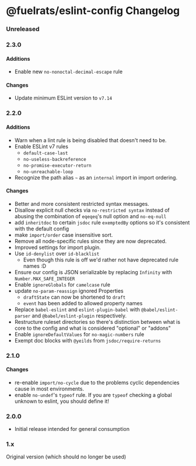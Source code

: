 # @fuelrats/eslint-config Changelog

### Unreleased

### 2.3.0

#### Additions

* Enable new `no-nonoctal-decimal-escape` rule

#### Changes

* Update minimum ESLint version to `v7.14`

### 2.2.0

#### Additions

* Warn when a lint rule is being disabled that doesn't need to be.
* Enable ESLint v7 rules
  * `default-case-last`
  * `no-useless-backreference`
  * `no-promise-executor-return`
  * `no-unreachable-loop`
* Recognize the path alias `~` as an `internal` import in import ordering.

#### Changes

* Better and more consistent restricted syntax messages.
* Disallow explicit null checks via `no-restricted syntax` instead of abusing the combination of `eqeqeq`'s null option and `no-eq-null`
* add `inheritdoc` to certain `jsdoc` rule `exemptedBy` options so it's consistent with the default config
* make `import/order` case insensitive sort.
* Remove all node-specific rules since they are now deprecated.
* Improved settings for import plugin.
* Use `id-denylist` over `id-blacklist`
  * Even though this rule is off we'd rather not have deprecated rule names :D
* Ensure our config is JSON serializable by replacing `Infinity` with `Number.MAX_SAFE_INTEGER`
* Enable `ignoreGlobals` for `camelcase` rule
* update `no-param-reassign` ignored Properties
  * `draftState` can now be shortened to `draft`
  * `event` has been added to allowed property names
* Replace `babel-eslint` and `eslint-plugin-babel` with `@babel/eslint-parser` and `@babel/eslint-plugin` respectively.
* Restructure ruleset directories so there's distinction between what is core to the config and what is considered "optional" or "addons"
* Enable `ignoreDefaultValues` for `no-magic-numbers` rule
* Exempt doc blocks with `@yeilds` from `jsdoc/require-returns`

### 2.1.0

#### Changes

* re-enable `import/no-cycle` due to the problems cyclic dependencies cause in most environments.
* enable `no-undef`'s `typeof` rule. If you are `typeof` checking a global unknown to eslint, you should define it!

### 2.0.0

* Initial release intended for general consumption

### 1.x

Original version (which should no longer be used)

